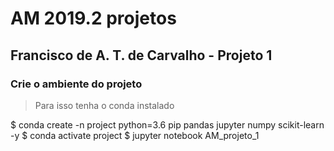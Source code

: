 # AM 2019.2 projetos

## Francisco de A. T. de Carvalho - Projeto 1

### Crie o ambiente do projeto

> Para isso tenha o conda instalado

$ conda create -n project python=3.6 pip pandas jupyter numpy scikit-learn -y
$ conda activate project
$ jupyter notebook AM_projeto_1
